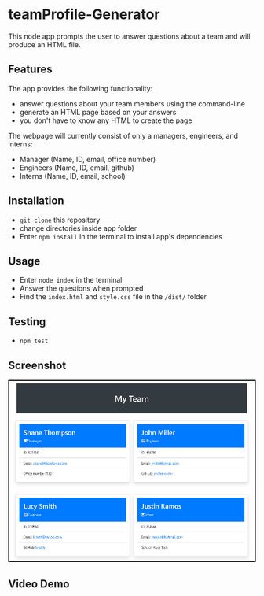 # teamProfile-Generator

This node app prompts the user to answer questions about a team and will produce an HTML file.

## Features

The app provides the following functionality:

- answer questions about your team members using the command-line
- generate an HTML page based on your answers
- you don't have to know any HTML to create the page

The webpage will currently consist of only a managers, engineers, and interns:

- Manager (Name, ID, email, office number)
- Engineers (Name, ID, email, github)
- Interns (Name, ID, email, school)

## Installation

- `git clone` this repository
- change directories inside app folder
- Enter `npm install` in the terminal to install app's dependencies

## Usage

- Enter `node index` in the terminal
- Answer the questions when prompted
- Find the `index.html` and `style.css` file in the `/dist/` folder

## Testing

- `npm test`

## Screenshot

![screenshot of Team Profile Generator](/screenshot.jpg)

## Video Demo

